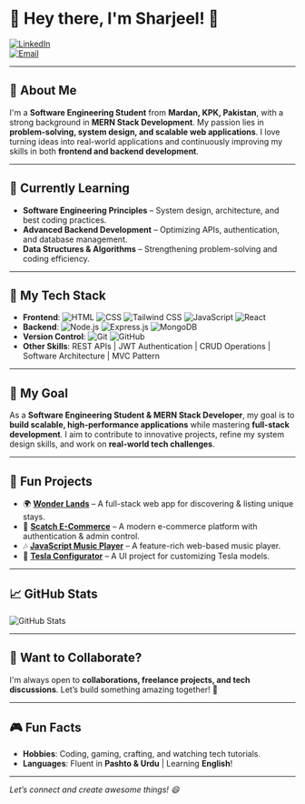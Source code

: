 # 🌟 Hey there, I'm Sharjeel! 🌟  

[![LinkedIn](https://img.shields.io/badge/LinkedIn-Connect-blue?logo=linkedin&logoColor=white)](https://www.linkedin.com/in/yourlinkedinprofile)  
[![Email](https://img.shields.io/badge/Email-Contact-red?logo=gmail&logoColor=white)](mailto:sharjeelac@gmail.com)  

---

## 👋 About Me  
I'm a **Software Engineering Student** from **Mardan, KPK, Pakistan**, with a strong background in **MERN Stack Development**. My passion lies in **problem-solving, system design, and scalable web applications**. I love turning ideas into real-world applications and continuously improving my skills in both **frontend and backend development**.  

---

## 🌱 Currently Learning  
- **Software Engineering Principles** – System design, architecture, and best coding practices.  
- **Advanced Backend Development** – Optimizing APIs, authentication, and database management.  
- **Data Structures & Algorithms** – Strengthening problem-solving and coding efficiency.  

---

## 🚀 My Tech Stack  
- **Frontend**: ![HTML](https://img.shields.io/badge/-HTML-orange?logo=html5&logoColor=white) 
  ![CSS](https://img.shields.io/badge/-CSS-blue?logo=css3&logoColor=white) 
  ![Tailwind CSS](https://img.shields.io/badge/-TailwindCSS-38B2AC?logo=tailwindcss&logoColor=white) 
  ![JavaScript](https://img.shields.io/badge/-JavaScript-yellow?logo=javascript&logoColor=white) 
  ![React](https://img.shields.io/badge/-React-61DAFB?logo=react&logoColor=white)  
- **Backend**: ![Node.js](https://img.shields.io/badge/-Node.js-green?logo=node.js&logoColor=white) 
  ![Express.js](https://img.shields.io/badge/-Express.js-gray?logo=express&logoColor=white) 
  ![MongoDB](https://img.shields.io/badge/-MongoDB-4EA94B?logo=mongodb&logoColor=white)  
- **Version Control**: ![Git](https://img.shields.io/badge/-Git-F05032?logo=git&logoColor=white) 
  ![GitHub](https://img.shields.io/badge/-GitHub-black?logo=github&logoColor=white)  
- **Other Skills**: REST APIs | JWT Authentication | CRUD Operations | Software Architecture | MVC Pattern  

---

## 💼 My Goal  
As a **Software Engineering Student & MERN Stack Developer**, my goal is to **build scalable, high-performance applications** while mastering **full-stack development**. I aim to contribute to innovative projects, refine my system design skills, and work on **real-world tech challenges**.  

---

## 🎯 Fun Projects  
- 🌍 **[Wonder Lands](https://github.com/yourrepo)** – A full-stack web app for discovering & listing unique stays.  
- 🛒 **[Scatch E-Commerce](https://github.com/yourrepo)** – A modern e-commerce platform with authentication & admin control.  
- 🎶 **[JavaScript Music Player](https://github.com/yourrepo)** – A feature-rich web-based music player.  
- 🚗 **[Tesla Configurator](https://github.com/yourrepo)** – A UI project for customizing Tesla models.  

---

## 📈 GitHub Stats  
![GitHub Stats](https://github-readme-stats.vercel.app/api?username=YourGitHubUsername&show_icons=true&hide_title=true&count_private=true&theme=radical)  

---

## 🤝 Want to Collaborate?  
I'm always open to **collaborations, freelance projects, and tech discussions**. Let’s build something amazing together! 🚀  

---

## 🎮 Fun Facts  
- **Hobbies**: Coding, gaming, crafting, and watching tech tutorials.  
- **Languages**: Fluent in **Pashto & Urdu** | Learning **English**!  

---

*Let’s connect and create awesome things! 😄*  
